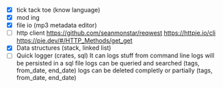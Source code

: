 - [X] tick tack toe (know language)
- [X] mod ing
- [X] file io (mp3 metadata editor)
- [ ] http client
    https://github.com/seanmonstar/reqwest
    https://httpie.io/cli
    https://pie.dev/#/HTTP_Methods/get_get
- [X] Data structures (stack, linked list)
- [ ] Quick logger (crates, sql)
    It can logs stuff from command line
    logs will be persisted in a sql file
    logs can be queried and searched (tags, from_date, end_date)
    logs can be deleted completly or partially (tags, from_date, end_date)